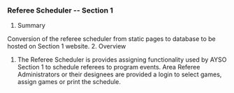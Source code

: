 ### Referee Scheduler -- Section 1

1. Summary

  Conversion of the referee scheduler from static pages to database to be hosted on Section 1 website.
2.	Overview

  1.	The Referee Scheduler is provides assigning functionality used by AYSO Section 1 to schedule referees to program events.  Area Referee Administrators or their designees are provided a login to select games, assign games or print the schedule.
